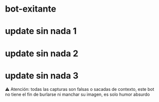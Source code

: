 # bot-exitante
# update sin nada 1
# update sin nada 2
# update sin nada 3
⚠️ Atención: todas las capturas son falsas o sacadas de contexto, este bot no tiene el fin de burlarse ni manchar su imagen, es solo humor absurdo

